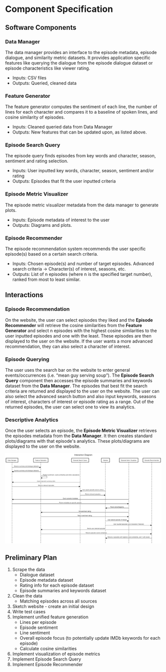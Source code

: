# Component Specification

## Software Components

### Data Manager

The data manager provides an interface to the episode metadata, episode dialogue, and similarity metric datasets. It provides application specific features like querying the dialogue from the episode dialogue dataset or episode characteristics like viewer rating.

- Inputs: CSV files
- Outputs: Queried, cleaned data

### Feature Generator

The feature generator computes the sentiment of each line, the number of lines for each character and compares it to a baseline of spoken lines, and cosine similarity of episodes.

- Inputs: Cleaned queried data from Data Manager
- Outputs: New features that can be updated upon, as listed above.

### Episode Search Query

The episode query finds episodes from key words and character, season, sentiment and rating selection.

- Inputs: User inputted key words, character, season, sentiment and/or rating
- Outputs: Episodes that fit the user inputted criteria

### Episode Metric Visualizer

The episode metric visualizer metadata from the data manager to generate plots.

- Inputs: Episode metadata of interest to the user
- Outputs: Diagrams and plots. 

### Episode Recommender

The episode recommendation system recommends the user specific episode(s) based on a certain search criteria.

- Inputs: Chosen episode(s) and number of target episodes. Advanced search criteria → Character(s) of interest, seasons, etc. 
- Outputs: List of n episodes (where n is the specified target number), ranked from most to least similar.

## Interactions

### Episode Recommendation

On the website, the user can select episodes they liked and the **Episode Recommender** will retrieve the cosine similarities from the **Feature Generator** and select n episodes with the highest cosine similarities to the user inputted episodes and one with the least. These episodes are then displayed to the user on the website. If the user wants a more advanced recommendation, they can also select a character of interest. 

### Episode Querying

The user uses the search bar on the website to enter general events/occurrences (i.e. “mean guy serving soup”). The **Episode Search Query** component then accesses the episode summaries and keywords dataset from the **Data Manager**. The episodes that best fit the search criteria are returned and displayed to the user on the website. The user can also select the advanced search button and also input keywords, seasons of interest, characters of interest or episode rating as a range. Out of the returned episodes, the user can select one to view its analytics. 

### Descriptive Analytics

Once the user selects an episode, the **Episode Metric Visualizer** retrieves the episodes metadata from the **Data Manager**. It then creates standard plots/diagrams with that episode's analytics. These plots/diagrams are displayed to the user on the website.

![Sequence Diagram](Sequence_Diagram.png)

## Preliminary Plan

1. Scrape the data
    * Dialogue dataset
    * Episode metadata dataset
    * Rating info for each episode dataset
    * Episode summaries and keywords dataset
2. Clean the data
    * Matching episodes across all sources
3. Sketch website - create an initial design
4. Write test cases
5. Implement unified feature generation
    * Lines per episode
    * Episode sentiment
    * Line sentiment
    * Overall episode focus (to potentially update IMDb keywords for each episode)
    * Calculate cosine similarities
6. Implement visualization of episode metrics
7. Implement Episode Search Query 
8. Implement Episode Recommender

